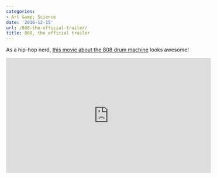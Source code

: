 ```yaml
---
categories:
- Art &amp; Science
date: '2016-12-15'
url: /808-the-official-trailer/
title: 808, the official trailer
---
```


As a hip-hop nerd, [this movie about the 808 drum machine](https://www.youtube.com/watch?v=LMPzuRWoNgE) looks awesome!

<iframe width="560" height="315" src="https://www.youtube.com/embed/LMPzuRWoNgE?rel=0" frameborder="0" allowfullscreen></iframe>